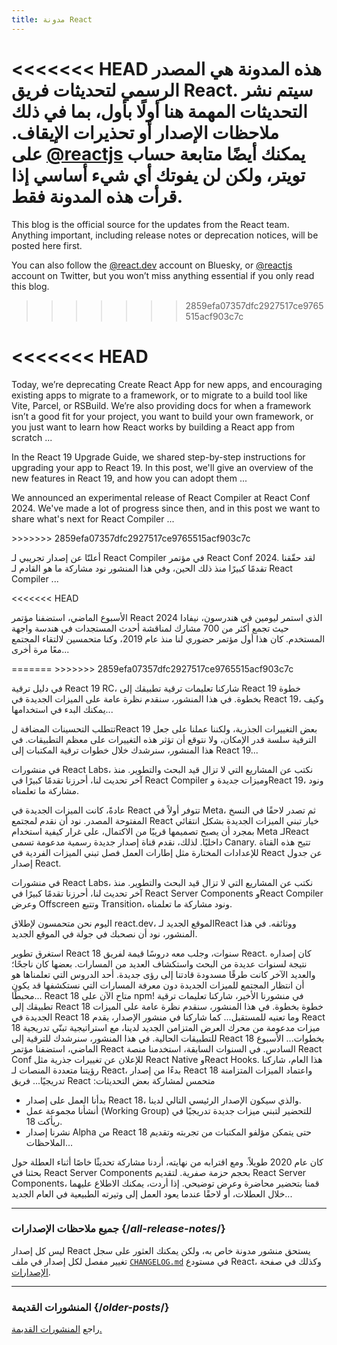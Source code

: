 ```yaml
---
title: مدونة React
---
```


<Intro>

<<<<<<< HEAD
هذه المدونة هي المصدر الرسمي لتحديثات فريق React. سيتم نشر التحديثات المهمة هنا أولًا بأول، بما في ذلك ملاحظات الإصدار أو تحذيرات الإيقاف. يمكنك أيضًا متابعة حساب [<span dir="ltr">@reactjs</span>](https://twitter.com/reactjs) على تويتر، ولكن لن يفوتك أي شيء أساسي إذا قرأت هذه المدونة فقط.
=======
This blog is the official source for the updates from the React team. Anything important, including release notes or deprecation notices, will be posted here first. 

You can also follow the [@react.dev](https://bsky.app/profile/react.dev) account on Bluesky, or [@reactjs](https://twitter.com/reactjs) account on Twitter, but you won’t miss anything essential if you only read this blog.
>>>>>>> 2859efa07357dfc2927517ce9765515acf903c7c

</Intro>

<div className="sm:-mx-5 flex flex-col gap-5 mt-12">

<<<<<<< HEAD
<BlogCard title="React Compiler Beta Release" date="21 أكتوبر 2024" url="/blog/2024/10/21/react-compiler-beta-release">
=======
<BlogCard title="Sunsetting Create React App" date="February 13, 2025" url="/blog/2025/02/14/sunsetting-create-react-app">

Today, we’re deprecating Create React App for new apps, and encouraging existing apps to migrate to a framework, or to migrate to a build tool like Vite, Parcel, or RSBuild. We’re also providing docs for when a framework isn’t a good fit for your project, you want to build your own framework, or you just want to learn how React works by building a React app from scratch ...

</BlogCard>

<BlogCard title="React v19 " date="December 5, 2024" url="/blog/2024/12/05/react-19">

In the React 19 Upgrade Guide, we shared step-by-step instructions for upgrading your app to React 19. In this post, we'll give an overview of the new features in React 19, and how you can adopt them ...

</BlogCard>

<BlogCard title="React Compiler Beta Release" date="October 21, 2024" url="/blog/2024/10/21/react-compiler-beta-release">

We announced an experimental release of React Compiler at React Conf 2024. We've made a lot of progress since then, and in this post we want to share what's next for React Compiler ...

</BlogCard>

<BlogCard title="React Conf 2024 Recap" date="May 22, 2024" url="/blog/2024/05/22/react-conf-2024-recap">
>>>>>>> 2859efa07357dfc2927517ce9765515acf903c7c

أعلنّا عن إصدار تجريبي لـ React Compiler في مؤتمر React Conf 2024. لقد حقّقنا تقدمًا كبيرًا منذ ذلك الحين، وفي هذا المنشور نود مشاركة ما هو القادم لـ React Compiler ...

</BlogCard>

<<<<<<< HEAD
<BlogCard title="ملخص مؤتمر React 2024" date="22 مايو 2024" url="/blog/2024/05/22/react-conf-2024-recap">

الأسبوع الماضي، استضفنا مؤتمر React 2024 الذي استمر ليومين في هندرسون، نيفادا حيث تجمع أكثر من 700 مشارك لمناقشة أحدث المستجدات في هندسة واجهة المستخدم. كان هذا أول مؤتمر حضوري لنا منذ عام 2019، وكنا متحمسين لالتقاء المجتمع معًا مرة أخرى...

</BlogCard>

<BlogCard title="React 19 RC" date="25 أبريل 2024" url="/blog/2024/04/25/react-19">
=======
<BlogCard title="React 19 Upgrade Guide" date="April 25, 2024" url="/blog/2024/04/25/react-19-upgrade-guide">
>>>>>>> 2859efa07357dfc2927517ce9765515acf903c7c

في دليل ترقية React 19 RC، شاركنا تعليمات ترقية تطبيقك إلى React 19 خطوة بخطوة. في هذا المنشور، سنقدم نظرة عامة على الميزات الجديدة في React 19، وكيف يمكنك البدء في استخدامها...

</BlogCard>

<BlogCard title="دليل ترقية React 19 RC" date="25 أبريل 2024" url="/blog/2024/04/25/react-19-upgrade-guide">

تتطلب التحسينات المضافة لReact 19 بعض التغييرات الجذرية، ولكننا عملنا على جعل الترقية سلسة قدر الإمكان، ولا نتوقع أن تؤثر هذه التغييرات على معظم التطبيقات. في هذا المنشور، سنرشدك خلال خطوات ترقية المكتبات إلى React 19...

</BlogCard>

<BlogCard title="React Labs: ما الذي عملنا عليه – فبراير 2024" date="15 فبراير 2024" url="/blog/2024/02/15/react-labs-what-we-have-been-working-on-february-2024">

في منشورات React Labs، نكتب عن المشاريع التي لا تزال قيد البحث والتطوير. منذ آخر تحديث لنا، أحرزنا تقدمًا كبيرًا في React Compiler وميزات جديدة وReact 19، ونود مشاركة ما تعلمناه.

</BlogCard>

<BlogCard title="React Canaries: طرح الميزات الجديدة خارج Meta تدريجيًّا" date="3 مايو 2023" url="/blog/2023/05/03/react-canaries">

عادةً، كانت الميزات الجديدة في React تتوفر أولاً في Meta، ثم تصدر لاحقًا في النسخ المفتوحة المصدر. نود أن نقدم لمجتمع React خيار تبني الميزات الجديدة بشكل انتقائي بمجرد أن يصبح تصميمها قريبًا من الاكتمال، على غرار كيفية استخدام Meta لـReact داخليًا. لذلك، نقدم قناة إصدار جديدة رسمية مدعومة تسمى Canary. تتيح هذه القناة للإعدادات المختارة مثل إطارات العمل فصل تبني الميزات الفردية في React عن جدول إصدار React.

</BlogCard>

<BlogCard title="React Labs: ما الذي عملنا عليه – مارس 2023" date="22 مارس 2023" url="/blog/2023/03/22/react-labs-what-we-have-been-working-on-march-2023">

في منشورات React Labs، نكتب عن المشاريع التي لا تزال قيد البحث والتطوير. منذ آخر تحديث لنا، أحرزنا تقدمًا كبيرًا في React Server Components وReact Compiler وعرض Offscreen وتتبع Transition، ونود مشاركة ما تعلمناه.

</BlogCard>

<BlogCard title="إطلاق react.dev" date="16 مارس 2023" url="/blog/2023/03/16/introducing-react-dev">

اليوم نحن متحمسون لإطلاق react.dev، الموقع الجديد لـReact ووثائقه. في هذا المنشور، نود أن نصحبك في جولة في الموقع الجديد.

</BlogCard>

<BlogCard title="React Labs: ما الذي عملنا عليه – يونيو 2022" date="15 يونيو 2022" url="/blog/2022/06/15/react-labs-what-we-have-been-working-on-june-2022">
استغرق تطوير React 18 سنوات، وجلب معه دروسًا قيمة لفريق React. كان إصداره نتيجة لسنوات عديدة من البحث واستكشاف العديد من المسارات. بعضها كان ناجحًا؛ والعديد الآخر كانت طرقًا مسدودة قادتنا إلى رؤى جديدة. أحد الدروس التي تعلمناها هو أن انتظار المجتمع للميزات الجديدة دون معرفة المسارات التي نستكشفها قد يكون محبطًا...

</BlogCard>

<BlogCard title="React v18.0" date="29 مارس 2022" url="/blog/2022/03/29/react-v18">
React 18 متاح الآن على npm! في منشورنا الأخير، شاركنا تعليمات ترقية تطبيقك إلى React 18 خطوة بخطوة. في هذا المنشور، سنقدم نظرة عامة على الميزات الجديدة في React 18 وما تعنيه للمستقبل...

</BlogCard>

<BlogCard title="دليل الترقية إلى React 18" date="8 مارس 2022" url="/blog/2022/03/08/react-18-upgrade-guide">
كما شاركنا في منشور الإصدار، يقدم React 18 ميزات مدعومة من محرك العرض المتزامن الجديد لدينا، مع استراتيجية تبنّي تدريجية للتطبيقات الحالية. في هذا المنشور، سنرشدك للترقية إلى React 18 بخطوات...

</BlogCard>

<BlogCard title="ملخص مؤتمر React 2021" date="17 ديسمبر 2021" url="/blog/2021/12/17/react-conf-2021-recap">
الأسبوع الماضي، استضفنا مؤتمر React السادس. في السنوات السابقة، استخدمنا منصة React Conf للإعلان عن تغييرات جذرية مثل React Native وReact Hooks. هذا العام، شاركنا رؤيتنا متعددة المنصات لـ React، بدءًا من إصدار React 18 واعتماد الميزات المتزامنة تدريجيًا...

</BlogCard>

<BlogCard title="خطة ريأكت 18" date="8 يونيو 2021" url="/blog/2021/06/08/the-plan-for-react-18">
فريق React متحمس لمشاركة بعض التحديثات:

- بدأنا العمل على إصدار React 18، والذي سيكون الإصدار الرئيسي التالي لدينا.
- أنشأنا مجموعة عمل (Working Group) للتحضير لتبني ميزات جديدة تدريجيًا في ريأكت 18.
- نشرنا إصدار Alpha من React 18 حتى يتمكن مؤلفو المكتبات من تجربته وتقديم الملاحظات...

</BlogCard>

<BlogCard title="نقدم React Server Components صغيرة الحجم النهائي" date="21 ديسمبر 2020" url="/blog/2020/12/21/data-fetching-with-react-server-components">
كان عام 2020 طويلاً. ومع اقترابه من نهايته، أردنا مشاركة تحديثًا خاصًا أثناء العطلة حول بحثنا في React Server Components بحجم حزمة صفرية. لتقديم React Server Components، قمنا بتحضير محاضرة وعرض توضيحي. إذا أردت، يمكنك الاطلاع عليهما خلال العطلات، أو لاحقًا عندما يعود العمل إلى وتيرته الطبيعية في العام الجديد...

</BlogCard>

</div>

---

### جميع ملاحظات الإصدارات {/*all-release-notes*/}

ليس كل إصدار React يستحق منشور مدونة خاص به، ولكن يمكنك العثور على سجل تغيير مفصل لكل إصدار في ملف [`CHANGELOG.md`](https://github.com/facebook/react/blob/main/CHANGELOG.md) في مستودع React، وكذلك في صفحة [الإصدارات](https://github.com/facebook/react/releases).

---

### المنشورات القديمة {/*older-posts*/}

راجع [المنشورات القديمة.](https://reactjs.org/blog/all.html)

<div className="h-12"></div>
